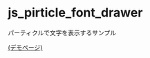 # js_pirticle_font_drawer
パーティクルで文字を表示するサンプル

[(デモページ)](https://rainbowjapan.github.io/js_pirticle_font_drawer/example/)
